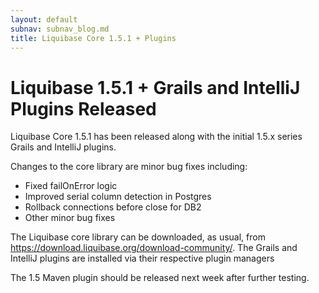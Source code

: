 ```yaml
---
layout: default
subnav: subnav_blog.md
title: Liquibase Core 1.5.1 + Plugins
---
```


# Liquibase 1.5.1 + Grails and IntelliJ Plugins Released
Liquibase Core 1.5.1 has been released along with the initial 1.5.x series Grails and IntelliJ plugins.

Changes to the core library are minor bug fixes including:

- Fixed failOnError logic
- Improved serial column detection in Postgres
- Rollback connections before close for DB2
- Other minor bug fixes

The Liquibase core library can be downloaded, as usual,  from  <a href="https://download.liquibase.org/download-community/">https://download.liquibase.org/download-community/</a>. The Grails and IntelliJ plugins are installed via their respective plugin managers

The 1.5 Maven plugin should be released next week after further testing.
